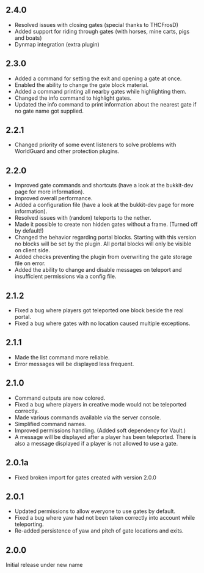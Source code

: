## 2.4.0 ##
* Resolved issues with closing gates (special thanks to THCFrosD)
* Added support for riding through gates (with horses, mine carts, pigs and boats)
* Dynmap integration (extra plugin)

## 2.3.0 ##
* Added a command for setting the exit and opening a gate at once.
*  Enabled the ability to change the gate block material.
*  Added a command printing all nearby gates while highlighting them.
*  Changed the info command to highlight gates.
*  Updated the info command to print information about the nearest gate if no gate name got supplied.

## 2.2.1 ##
* Changed priority of some event listeners to solve problems with WorldGuard and other protection plugins.

## 2.2.0 ##
* Improved gate commands and shortcuts (have a look at the bukkit-dev page for more information).
* Improved overall performance.
* Added a configuration file (have a look at the bukkit-dev page for more information).
* Resolved issues with (random) teleports to the nether.
* Made it possible to create non hidden gates without a frame. (Turned off by default!)
* Changed the behavior regarding portal blocks. Starting with this version no blocks will be set by the plugin. All portal blocks will only be visible on client side.
* Added checks preventing the plugin from overwriting the gate storage file on error.
* Added the ability to change and disable messages on teleport and insufficient permissions via a config file.

## 2.1.2 ##
* Fixed a bug where players got teleported one block beside the real portal.
* Fixed a bug where gates with no location caused multiple exceptions.

## 2.1.1 ##
* Made the list command more reliable.
* Error messages will be displayed less frequent.

## 2.1.0 ##
* Command outputs are now colored.
* Fixed a bug where players in creative mode would not be teleported correctly.
* Made various commands available via the server console.
* Simplified command names.
* Improved permissions handling. (Added soft dependency for Vault.)
* A message will be displayed after a player has been teleported. There is also a message displayed if a player is not allowed to use a gate.

## 2.0.1a
* Fixed broken import for gates created with version 2.0.0

## 2.0.1
* Updated permissions to allow everyone to use gates by default.
* Fixed a bug where yaw had not been taken correctly into account while teleporting.
* Re-added persistence of yaw and pitch of gate locations and exits.

## 2.0.0
Initial release under new name